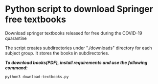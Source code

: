 # Python script to download Springer free textbooks

Download springer textbooks released for free during the COVID-19 quarantine

The script creates subdirectories under "./downloads" directory for each subject group. It stores the books in subdirectories.


***To download books(PDF), install requirements and use the following command:***
```
python3 download-textbooks.py
```
